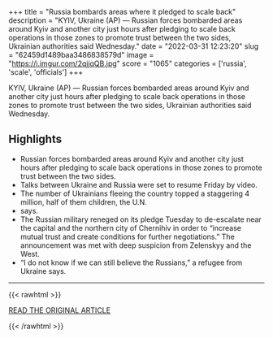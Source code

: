 +++
title = "Russia bombards areas where it pledged to scale back"
description = "KYIV, Ukraine (AP) — Russian forces bombarded areas around Kyiv and another city just hours after pledging to scale back operations in those zones to promote trust between the two sides, Ukrainian authorities said Wednesday."
date = "2022-03-31 12:23:20"
slug = "62459d1489baa3486838579d"
image = "https://i.imgur.com/2qjjqQB.jpg"
score = "1065"
categories = ['russia', 'scale', 'officials']
+++

KYIV, Ukraine (AP) — Russian forces bombarded areas around Kyiv and another city just hours after pledging to scale back operations in those zones to promote trust between the two sides, Ukrainian authorities said Wednesday.

## Highlights

- Russian forces bombarded areas around Kyiv and another city just hours after pledging to scale back operations in those zones to promote trust between the two sides.
- Talks between Ukraine and Russia were set to resume Friday by video.
- The number of Ukrainians fleeing the country topped a staggering 4 million, half of them children, the U.N.
- says.
- The Russian military reneged on its pledge Tuesday to de-escalate near the capital and the northern city of Chernihiv in order to “increase mutual trust and create conditions for further negotiations.” The announcement was met with deep suspicion from Zelenskyy and the West.
- “I do not know if we can still believe the Russians,” a refugee from Ukraine says.

---

{{< rawhtml >}}
  <p class="article-category">
    <a target="_blank" href="https://apnews.com/article/russia-ukraine-zelenskyy-roman-abramovich-kyiv-europe-ef9c28c44f94b34262fe6b7c296d58a6">READ THE ORIGINAL ARTICLE</a>
  </p>
{{< /rawhtml >}}

